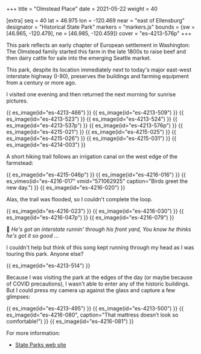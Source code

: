 +++
title = "Olmstead Place"
date = 2021-05-22
weight = 40

[extra]
seq = 40
lat = 46.975
lon = -120.469
near = "east of Ellensburg"
designator = "Historical State Park"
markers = "markers.js"
bounds = {sw = [46.965, -120.479], ne = [46.985, -120.459]}
cover = "es-4213-576p"
+++

This park reflects an early chapter of European settlement in Washington: The Olmstead family started this farm in the late 1800s to raise beef and then dairy cattle for sale into the emerging Seattle market.

<!-- more -->

This park, despite its location immediately next to today's major east-west interstate highway (I-90), preserves the buildings and farming equipment from a century or more ago.

I visited one evening and then returned the next morning for sunrise pictures.

{{ es_image(id="es-4213-466") }}
{{ es_image(id="es-4213-509") }}
{{ es_image(id="es-4213-523") }}
{{ es_image(id="es-4213-524") }}
{{ es_image(id="es-4213-537p") }}
{{ es_image(id="es-4213-576p") }}
{{ es_image(id="es-4215-021") }}
{{ es_image(id="es-4215-025") }}
{{ es_image(id="es-4215-026") }}
{{ es_image(id="es-4215-031") }}
{{ es_image(id="es-4214-003") }}

A short hiking trail follows an irrigation canal on the west edge of the farmstead:

{{ es_image(id="es-4215-046p") }}
{{ es_image(id="es-4216-016") }}
{{ es_vimeo(id="es-4216-017" vmid="571062925" caption="Birds greet the new day.") }}
{{ es_image(id="es-4216-020") }}

Alas, the trail was flooded, so I couldn't complete the loop.

{{ es_image(id="es-4216-023") }}
{{ es_image(id="es-4216-030") }}
{{ es_image(id="es-4216-047p") }}
{{ es_image(id="es-4216-079") }}

🎵 _He's got an interstate runnin' through his front yard, You know he thinks he's got it so good …_

I couldn't help but think of this song kept running through my head as I was touring this park. Anyone else?

{{ es_image(id="es-4213-514") }}

Because I was visiting the park at the edges of the day (or maybe because of COVID precautions), I wasn't able to enter any of the historic buildings. But I could press my camera up against the glass and capture a few glimpses:

{{ es_image(id="es-4213-495") }}
{{ es_image(id="es-4213-500") }}
{{ es_image(id="es-4216-080", caption="That mattress doesn’t look so comfortable!") }}
{{ es_image(id="es-4216-081") }}

For more information:

* [State Parks web site](https://www.parks.state.wa.us/556/Olmstead-Place)
